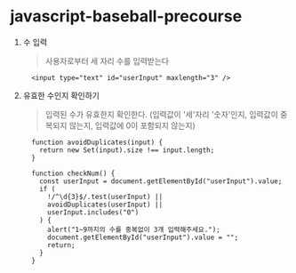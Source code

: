 # javascript-baseball-precourse

1.  수 입력

    > 사용자로부터 세 자리 수를 입력받는다

          <input type="text" id="userInput" maxlength="3" />

2.  유효한 수인지 확인하기

    > 입력된 수가 유효한지 확인한다. (입력값이 '세'자리 '숫자'인지, 입력값이 중복되지 않는지, 입력값에 0이 포함되지 않는지)

          function avoidDuplicates(input) {
            return new Set(input).size !== input.length;
          }

          function checkNum() {
            const userInput = document.getElementById("userInput").value;
            if (
              !/^\d{3}$/.test(userInput) ||
              avoidDuplicates(userInput) ||
              userInput.includes("0")
            ) {
              alert("1~9까지의 수를 중복없이 3개 입력해주세요.");
              document.getElementById("userInput").value = "";
              return;
            }
          }
